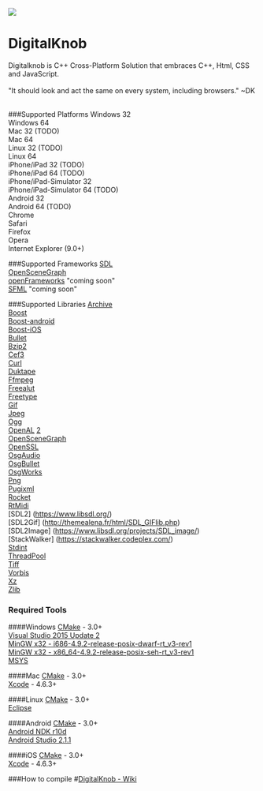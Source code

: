 ![](http://digitalknob.com/digitalknob.com/logo.png)
# DigitalKnob

Digitalknob is C++ Cross-Platform Solution that embraces C++, Html, CSS and JavaScript. <br><br>
"It should look and act the same on every system, including browsers." ~DK<br><br>

###Supported Platforms
Windows 32 <br>
Windows 64 <br>
Mac 32 (TODO) <br>
Mac 64 <br>
Linux 32 (TODO) <br>
Linux 64 <br>
iPhone/iPad 32 (TODO) <br>
iPhone/iPad 64 (TODO) <br>
iPhone/iPad-Simulator 32 <br>
iPhone/iPad-Simulator 64 (TODO) <br>
Android 32 <br>
Android 64 (TODO) <br>
Chrome <br>
Safari <br>
Firefox <br>
Opera <br>
Internet Explorer (9.0+) <br>

###Supported Frameworks
[SDL](https://github.com/spurious/SDL-mirror) <br>
[OpenSceneGraph](https://github.com/openscenegraph/osg) <br>
[openFrameworks](https://github.com/openframeworks/openFrameworks) "coming soon" <br>
[SFML](https://github.com/SFML/SFML) "coming soon" <br>

###Supported Libraries
[Archive](https://github.com/libarchive/libarchive) <br>
[Boost](https://github.com/boostorg/boost) <br>
[Boost-android](https://github.com/MysticTreeGames/Boost-for-Android) <br>
[Boost-iOS](https://github.com/danoli3/ofxOSXBoost) <br>
[Bullet](https://github.com/bulletphysics/bullet3) <br>
[Bzip2](https://github.com/asimonov-im/bzip2) <br>
[Cef3](https://bitbucket.org/chromiumembedded/cef) <br>
[Curl](https://github.com/bagder/curl) <br>
[Duktape](https://github.com/svaarala/duktape) <br>
[Ffmpeg](https://github.com/FFmpeg/FFmpeg) <br>
[Freealut](https://github.com/vancegroup/freealut) <br>
[Freetype](https://github.com/vinniefalco/FreeType) <br>
[Gif](http://sourceforge.net/projects/giflib/files/) <br>
[Jpeg](https://github.com/LuaDist/libjpeg) <br>
[Ogg](https://github.com/gcp/libogg) <br>
[OpenAL](https://github.com/apportable/openal-soft) [2](https://github.com/JogAmp/openal-soft) <br>
[OpenSceneGraph](https://github.com/openscenegraph/osg) <br>
[OpenSSL](http://www.npcglib.org/~stathis/blog/precompiled-openssl/) <br>
[OsgAudio](https://github.com/mccdo/osgaudio) <br>
[OsgBullet](https://github.com/mccdo/osgbullet) <br>
[OsgWorks](https://github.com/mccdo/osgworks) <br>
[Png](https://github.com/coapp-packages/libpng) <br>
[Pugixml](https://github.com/zeux/pugixml) <br>
[Rocket](https://github.com/libRocket/libRocket) <br>
[RtMidi](https://github.com/thestk/rtmidi) <br>
[SDL2] (https://www.libsdl.org/) <br>
[SDL2Gif] (http://themealena.fr/html/SDL_GIFlib.php) <br>
[SDL2Image] (https://www.libsdl.org/projects/SDL_image/) <br>
[StackWalker] (https://stackwalker.codeplex.com/) <br>
[Stdint](http://pubs.opengroup.org/onlinepubs/009695399/basedefs/stdint.h.html) <br>
[ThreadPool](http://threadpool.sourceforge.net/) <br>
[Tiff](https://github.com/LuaDist/libtiff) <br>
[Vorbis](https://github.com/soundcloud/vorbis) <br>
[Xz](https://github.com/nobled/xz) <br>
[Zlib](https://github.com/madler/zlib) <br>

### Required Tools
####Windows
[CMake](https://cmake.org/download/) - 3.0+ <br>
[Visual Studio 2015 Update 2](https://www.visualstudio.com/news/vs2015-update2-vs) <br>
[MinGW x32 - i686-4.9.2-release-posix-dwarf-rt_v3-rev1](http://sourceforge.net/projects/mingw-w64/files/) <br>
[MinGW x32 - x86_64-4.9.2-release-posix-seh-rt_v3-rev1](http://sourceforge.net/projects/mingw-w64/files/) <br>
[MSYS](http://sourceforge.net/projects/mingw-w64/files/External%20binary%20packages%20(Win64%20hosted)/MSYS%20(32-bit)/) <br>

####Mac
[CMake](https://cmake.org/download/) - 3.0+ <br>
[Xcode](https://developer.apple.com/xcode/) - 4.6.3+ <br>

####Linux
[CMake](https://cmake.org/download/) - 3.0+ <br>
[Eclipse](https://eclipse.org/downloads/?osType=linux) <br>

####Android
[CMake](https://cmake.org/download/) - 3.0+ <br>
[Android NDK r10d](https://developer.android.com/tools/sdk/ndk/index.html) <br>
[Android Studio 2.1.1](https://developer.android.com/studio/index.html) <br>

####iOS
[CMake](https://cmake.org/download/) - 3.0+ <br>
[Xcode](https://developer.apple.com/xcode/) - 4.6.3+ <br>


###How to compile 
#[DigitalKnob - Wiki](https://github.com/aquawicket/DigitalKnob/wiki)







